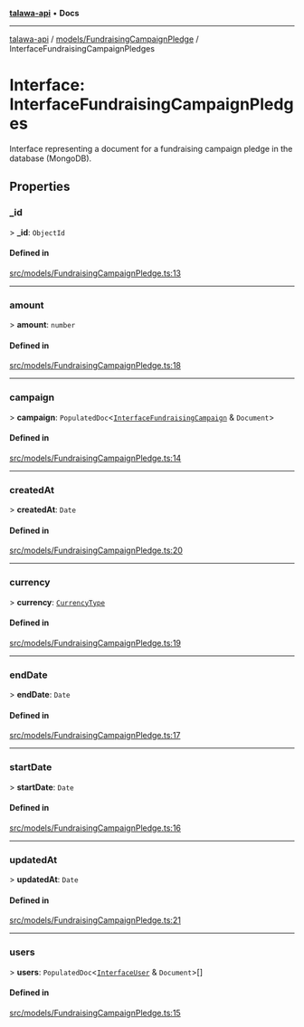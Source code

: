 [**talawa-api**](../../../README.md) • **Docs**

***

[talawa-api](../../../modules.md) / [models/FundraisingCampaignPledge](../README.md) / InterfaceFundraisingCampaignPledges

# Interface: InterfaceFundraisingCampaignPledges

Interface representing a document for a fundraising campaign pledge in the database (MongoDB).

## Properties

### \_id

\> **\_id**: `ObjectId`

#### Defined in

[src/models/FundraisingCampaignPledge.ts:13](https://github.com/PalisadoesFoundation/talawa-api/blob/f4877b986932181336f42a7336754de05976cd97/src/models/FundraisingCampaignPledge.ts#L13)

***

### amount

\> **amount**: `number`

#### Defined in

[src/models/FundraisingCampaignPledge.ts:18](https://github.com/PalisadoesFoundation/talawa-api/blob/f4877b986932181336f42a7336754de05976cd97/src/models/FundraisingCampaignPledge.ts#L18)

***

### campaign

\> **campaign**: `PopulatedDoc`\<[`InterfaceFundraisingCampaign`](../../FundraisingCampaign/interfaces/InterfaceFundraisingCampaign.md) & `Document`\>

#### Defined in

[src/models/FundraisingCampaignPledge.ts:14](https://github.com/PalisadoesFoundation/talawa-api/blob/f4877b986932181336f42a7336754de05976cd97/src/models/FundraisingCampaignPledge.ts#L14)

***

### createdAt

\> **createdAt**: `Date`

#### Defined in

[src/models/FundraisingCampaignPledge.ts:20](https://github.com/PalisadoesFoundation/talawa-api/blob/f4877b986932181336f42a7336754de05976cd97/src/models/FundraisingCampaignPledge.ts#L20)

***

### currency

\> **currency**: [`CurrencyType`](../../FundraisingCampaign/enumerations/CurrencyType.md)

#### Defined in

[src/models/FundraisingCampaignPledge.ts:19](https://github.com/PalisadoesFoundation/talawa-api/blob/f4877b986932181336f42a7336754de05976cd97/src/models/FundraisingCampaignPledge.ts#L19)

***

### endDate

\> **endDate**: `Date`

#### Defined in

[src/models/FundraisingCampaignPledge.ts:17](https://github.com/PalisadoesFoundation/talawa-api/blob/f4877b986932181336f42a7336754de05976cd97/src/models/FundraisingCampaignPledge.ts#L17)

***

### startDate

\> **startDate**: `Date`

#### Defined in

[src/models/FundraisingCampaignPledge.ts:16](https://github.com/PalisadoesFoundation/talawa-api/blob/f4877b986932181336f42a7336754de05976cd97/src/models/FundraisingCampaignPledge.ts#L16)

***

### updatedAt

\> **updatedAt**: `Date`

#### Defined in

[src/models/FundraisingCampaignPledge.ts:21](https://github.com/PalisadoesFoundation/talawa-api/blob/f4877b986932181336f42a7336754de05976cd97/src/models/FundraisingCampaignPledge.ts#L21)

***

### users

\> **users**: `PopulatedDoc`\<[`InterfaceUser`](../../User/interfaces/InterfaceUser.md) & `Document`\>[]

#### Defined in

[src/models/FundraisingCampaignPledge.ts:15](https://github.com/PalisadoesFoundation/talawa-api/blob/f4877b986932181336f42a7336754de05976cd97/src/models/FundraisingCampaignPledge.ts#L15)
